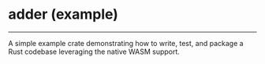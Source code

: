 # adder (example)

***

A simple example crate demonstrating how to write, test, and package a Rust codebase leveraging the native WASM support.
